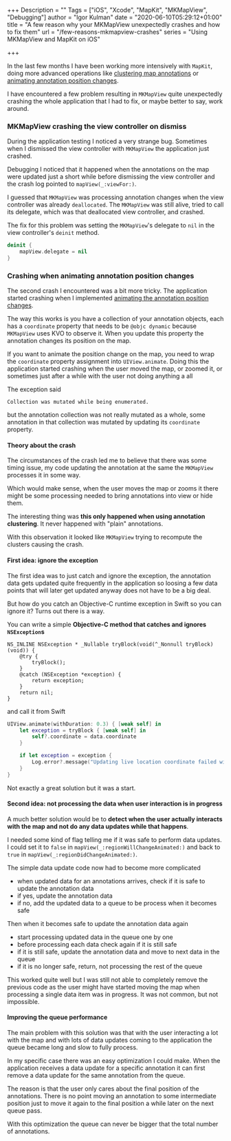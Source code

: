 +++
Description = ""
Tags = ["iOS", "Xcode", "MapKit", "MKMapView", "Debugging"]
author = "Igor Kulman"
date = "2020-06-10T05:29:12+01:00"
title = "A few reason why your MKMapView unexpectedly crashes and how to fix them"
url = "/few-reasons-mkmapview-crashes"
series = "Using MKMapView and MapKit on iOS"

+++

In the last few months I have been working more intensively with `MapKit`, doing more advanced operations like [clustering map annotations](/clustering-annotations-in-mkpampview) or [animating annotation position changes](/animating-annotation-position-change-on-ios).

I have encountered a few problem resulting in `MKMapView` quite unexpectedly crashing the whole application that I had to fix, or maybe better to say, work around.

### MKMapView crashing the view controller on dismiss

During the application testing I noticed a very strange bug. Sometimes when I dismissed the view controller with `MKMapView` the application just crashed.

Debugging I noticed that it happened when the annotations on the map were updated just a short while before dismissing the view controller and the crash log pointed to `mapView(_:viewFor:)`.

I guessed that `MKMapView` was processing annotation changes when the view controller was already `deallocated`. The `MKMapView` was still alive, tried to call its delegate, which was that deallocated view controller, and crashed.

The fix for this problem was setting the `MKMapView`'s delegate to `nil` in the view controller's `deinit` method.

```swift
deinit {
    mapView.delegate = nil
}
```

### Crashing when animating annotation position changes

The second crash I encountered was a bit more tricky. The application started crashing when I implemented [animating the annotation position changes](/animating-annotation-position-change-on-ios).

The way this works is you have a collection of your annotation objects, each has a `coordinate` property that needs to be `@objc dynamic` because `MKMapView` uses KVO to observe it. When you update this property the annotation changes its position on the map.

If you want to animate the position change on the map, you need to wrap the `coordinate` property assignment into `UIView.animate`. Doing this the application started crashing when the user moved the map, or zoomed it, or sometimes just after a while with the user not doing anything a all

The exception said

```
Collection was mutated while being enumerated.
```

but the annotation collection was not really mutated as a whole, some annotation in that collection was mutated by updating its `coordinate` property.

#### Theory about the crash

The circumstances of the crash led me to believe that there was some timing issue, my code updating the annotation at the same the `MKMapView` processes it in some way.

Which would make sense, when the user moves the map or zooms it there might be some processing needed to bring annotations into view or hide them.

The interesting thing was **this only happened when using annotation clustering**. It never happened with "plain" annotations.

With this observation it looked like `MKMapView` trying to recompute the clusters causing the crash.

<!--more-->

#### First idea: ignore the exception

The first idea was to just catch and ignore the exception, the annotation data gets updated quite frequently in the application so loosing a few data points that will later get updated anyway does not have to be a big deal.

But how do you catch an Objective-C runtime exception in Swift so you can ignore it? Turns out there is a way.

You can write a simple **Objective-C method that catches and ignores `NSException`s**

```objc
NS_INLINE NSException * _Nullable tryBlock(void(^_Nonnull tryBlock)(void)) {
    @try {
        tryBlock();
    }
    @catch (NSException *exception) {
        return exception;
    }
    return nil;
}
```

and call it from Swift

```swift
UIView.animate(withDuration: 0.3) { [weak self] in
    let exception = tryBlock { [weak self] in
        self?.coordinate = data.coordinate
    }

    if let exception = exception {
        Log.error?.message("Updating live location coordinate failed with \(exception)")
    }
}
```

Not exactly a great solution but it was a start.

#### Second idea: not processing the data when user interaction is in progress

A much better solution would be to **detect when the user actually interacts with the map and not do any data updates while that happens**.

I needed some kind of flag telling me if it was safe to perform data updates. I could set it to `false` in `mapView(_:regionWillChangeAnimated:)` and back to `true` in `mapView(_:regionDidChangeAnimated:)`.

The simple data update code now had to become more complicated

- when updated data for an annotations arrives, check if it is safe to update the annotation data
- if yes, update the annotation data
- if no, add the updated data to a queue to be process when it becomes safe

Then when it becomes safe to update the annotation data again

- start processing updated data in the queue one by one
- before processing each data check again if it is still safe
- if it is still safe, update the annotation data and move to next data in the queue
- if it is no longer safe, return, not processing the rest of the queue

This worked quite well but I was still not able to completely remove the previous code as the user might have started moving the map when processing a single data item was in progress. It was not common, but not impossible.

#### Improving the queue performance

The main problem with this solution was that with the user interacting a lot with the map and with lots of data updates coming to the application the queue became long and slow to fully process.

In my specific case there was an easy optimization I could make. When the application receives a data update for a specific annotation it can first remove a data update for the same annotation from the queue.

The reason is that the user only cares about the final position of the annotations. There is no point moving an annotation to some intermediate position just to move it again to the final position a while later on the next queue pass.

With this optimization the queue can never be bigger that the total number of annotations.